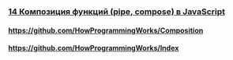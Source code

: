 ### [14 Композиция функций (pipe, compose) в JavaScript](https://www.youtube.com/watch?v=xS9FicVrOTI)

#### https://github.com/HowProgrammingWorks/Composition

#### https://github.com/HowProgrammingWorks/Index

